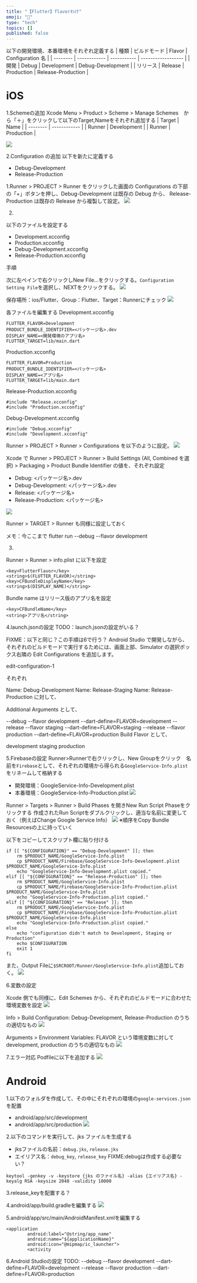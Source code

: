 ```yaml
---
title: "【Flutter】flavorわけ"
emoji: "👏"
type: "tech"
topics: []
published: false
---
```


以下の開発環境、本番環境をそれぞれ定義する
| 種類     | ビルドモード | Flavor      | Configuration 名   |
| -------- | ------------ | ----------- | ------------------ |
| 開発     | Debug        | Development | Debug-Development  |
| リリース | Release      | Production  | Release-Production |


# iOS
1.Schemeの追加
Xcode Menu > Product > Scheme > Manage Schemes　から「＋」をクリックして以下のTarget,Nameをそれぞれ追加する
| Target | Name | 
| -------- | ------------ | 
| Runner | Development | 
| Runner | Production  | 

![](https://storage.googleapis.com/zenn-user-upload/3a6945ce4475-20221016.png)

2.Configuration の追加
以下を新たに定義する
- Debug-Development
- Release-Production

1.Runner > PROJECT > Runner をクリックした画面の Configurations の下部の「+」ボタンを押し、Debug-Development は既存の Debug から、 Release-Production は既存の Release から複製して設定。
![](https://storage.googleapis.com/zenn-user-upload/0982327121bf-20221016.png)

2.
以下のファイルを設定する
- Development.xcconfig
- Production.xcconfig
- Debug-Development.xcconfig
- Release-Production.xcconfig

手順

次に左ペインで右クリックしNew File...をクリックする。`Configuration Setting File`を選択し、NEXTをクリックする。
![](https://storage.googleapis.com/zenn-user-upload/4882a066b5eb-20221016.png)

保存場所：ios/Flutter、Group：Flutter、Target：Runnerにチェック
![](https://storage.googleapis.com/zenn-user-upload/7c2fc5f9c8e6-20221016.png)

各ファイルを編集する
Development.xcconfig
```
FLUTTER_FLAVOR=Development
PRODUCT_BUNDLE_IDENTIFIER=<パッケージ名>.dev
DISPLAY_NAME=<開発環境のアプリ名>
FLUTTER_TARGET=lib/main.dart
```

Production.xcconfig
```
FLUTTER_FLAVOR=Production
PRODUCT_BUNDLE_IDENTIFIER=<パッケージ名>
DISPLAY_NAME=<アプリ名>
FLUTTER_TARGET=lib/main.dart
```

Release-Production.xcconfig
```
#include "Release.xcconfig"
#include "Production.xcconfig"
```

Debug-Development.xcconfig
```
#include "Debug.xcconfig"
#include "Development.xcconfig"
```

Runner > PROJECT > Runner > Configurations を以下のように設定。
![](https://storage.googleapis.com/zenn-user-upload/06b233c973c5-20221016.png)

Xcode で Runner > PROJECT > Runner > Build Settings (All, Combined を選択) > Packaging > Product Bundle Identifier の値を、それぞれ設定
- Debug: <パッケージ名>.dev
- Debug-Development: <パッケージ名>.dev
- Release: <パッケージ名>
- Release-Production: <パッケージ名>

![](https://storage.googleapis.com/zenn-user-upload/4c8625359450-20221016.png)

Runner > TARGET > Runner も同様に設定しておく

メモ：今ここまで
flutter run --debug --flavor development


3.
Runner > Runner > info.plist に以下を設定
```
<key>FlutterFlavor</key>
<string>$(FLUTTER_FLAVOR)</string>
<key>CFBundleDisplayName</key>
<string>$(DISPLAY_NAME)</string>
```

Bundle name はリリース版のアプリ名を設定
```
<key>CFBundleName</key>
<string>アプリ名</string>
```

4.launch.jsonの設定
TODO：launch.jsonの設定がいる？

FIXME：以下と同じ？この手順は6で行う？
Android Studio で開発しながら、それぞれのビルドモードで実行するためには、画面上部、Simulator の選択ボックス右隣の Edit Configurations を追加します。

edit-configuration-1

それぞれ

Name: Debug-Development
Name: Release-Staging
Name: Release-Production
に対して、

Additional Arguments として、

--debug --flavor development --dart-define=FLAVOR=development
--release --flavor staging --dart-define=FLAVOR=staging
--release --flavor production --dart-define=FLAVOR=production
Build Flavor として、

development
staging
production

5.Firebaseの設定
Runner>Runnerで右クリックし、New Groupをクリック　名前を`Firebase`として、それぞれの環境から得られる`GoogleService-Info.plist`をリネームして格納する
- 開発環境：GoogleService-Info-Development.plist
- 本番環境：GoogleService-Info-Production.plist
![](https://storage.googleapis.com/zenn-user-upload/f296710b7a3c-20221016.png)

Runner > Targets > Runner > Build Phases を開きNew Run Script Phaseをクリックする
作成されたRun Scriptをダブルクリックし、適当な名前に変更しておく（例えばChange Google Service Info）
![](https://storage.googleapis.com/zenn-user-upload/d261a038dd0a-20221016.png)
※順序をCopy Bundle Resourcesの上に持っていく

以下をコピーしてスクリプト欄に貼り付ける
```
if [[ "${CONFIGURATION}" == "Debug-Development" ]]; then
    rm $PRODUCT_NAME/GoogleService-Info.plist
    cp $PRODUCT_NAME/Firebase/GoogleService-Info-Development.plist $PRODUCT_NAME/GoogleService-Info.plist
    echo "GoogleService-Info-Development.plist copied."
elif [[ "${CONFIGURATION}" == "Release-Production" ]]; then
    rm $PRODUCT_NAME/GoogleService-Info.plist
    cp $PRODUCT_NAME/Firebase/GoogleService-Info-Production.plist $PRODUCT_NAME/GoogleService-Info.plist
    echo "GoogleService-Info-Production.plist copied."
elif [[ "${CONFIGURATION}" == "Release" ]]; then
    rm $PRODUCT_NAME/GoogleService-Info.plist
    cp $PRODUCT_NAME/Firebase/GoogleService-Info-Production.plist $PRODUCT_NAME/GoogleService-Info.plist
    echo "GoogleService-Info-Production.plist copied."
else
    echo "configuration didn't match to Development, Staging or Production"
    echo $CONFIGURATION
    exit 1
fi
```

また、Output Fileに`$SRCROOT/Runner/GoogleService-Info.plist`追加しておく。
![](https://storage.googleapis.com/zenn-user-upload/19fb3bc600be-20221016.png)


6.変数の設定

Xcode 側でも同様に、Edit Schemes から、それぞれのビルドモードに合わせた環境変数を設定
![](https://storage.googleapis.com/zenn-user-upload/65a36d9a276f-20221016.png)

Info > Build Configuration: Debug-Development, Release-Production のうちの適切なもの
![](https://storage.googleapis.com/zenn-user-upload/d21816a3c71d-20221016.png)

Arguments > Environment Variables: FLAVOR という環境変数に対して development, production のうちの適切なもの
![](https://storage.googleapis.com/zenn-user-upload/1886291972de-20221016.png)

7.エラー対応
Podfileに以下を追加する
![](https://storage.googleapis.com/zenn-user-upload/e812037116d0-20221017.png)


# Android
1.以下のフォルダを作成して、その中にそれぞれの環境の`google-services.json`を配置
- android/app/src/development
- android/app/src/production
![](https://storage.googleapis.com/zenn-user-upload/48085fd61f3c-20221017.png)

2.以下のコマンドを実行して、jks ファイルを生成する
- jksファイルの名前：`debug.jks`, `release.jks`
- エイリアス名：`debug_key`, `release_key`
FIXME:debugは作成する必要ない？
```
keytool -genkey -v -keystore {jks のファイル名} -alias {エイリアス名} -keyalg RSA -keysize 2048 -validity 10000
```

3.release_keyを配置する？

4.android/app/build.gradleを編集する
![](https://storage.googleapis.com/zenn-user-upload/cbb3ead31440-20221018.png)

5.android/app/src/main/AndroidManifest.xmlを編集する
```
<application
        android:label="@string/app_name"
        android:name="${applicationName}"
        android:icon="@mipmap/ic_launcher">
        <activity
```

6.Android Studioの設定
TODO:
--debug --flavor development --dart-define=FLAVOR=development
--release --flavor production --dart-define=FLAVOR=production
